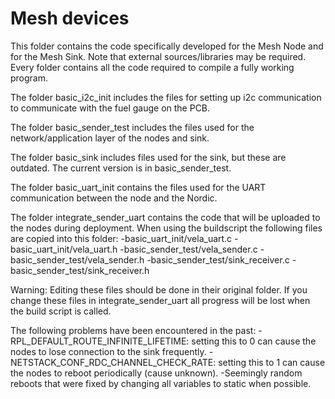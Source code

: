 Mesh devices
========================

This folder contains the code specifically developed for the Mesh Node and for the Mesh Sink. Note that external sources/libraries may be required. Every folder contains all the code required to compile a fully working program. 

The folder basic_i2c_init includes the files for setting up i2c communication to communicate with the fuel gauge on the PCB.

The folder basic_sender_test includes the files used for the network/application layer of the nodes and sink.

The folder basic_sink includes files used for the sink, but these are outdated. The current version is in basic_sender_test.

The folder basic_uart_init contains the files used for the UART communication between the node and the Nordic.

The folder integrate_sender_uart contains the code that will be uploaded to the nodes during deployment. When using the buildscript the following files are copied into this folder:
-basic_uart_init/vela_uart.c 
-basic_uart_init/vela_uart.h 
-basic_sender_test/vela_sender.c 
-basic_sender_test/vela_sender.h 
-basic_sender_test/sink_receiver.c
-basic_sender_test/sink_receiver.h

Warning: Editing these files should be done in their original folder. If you change these files in integrate_sender_uart all progress will be lost when the build script is called. 

The following problems have been encountered in the past:
-RPL_DEFAULT_ROUTE_INFINITE_LIFETIME: setting this to 0 can cause the nodes to lose connection to the sink frequently.
-NETSTACK_CONF_RDC_CHANNEL_CHECK_RATE: setting this to 1 can cause the nodes to reboot periodically (cause unknown).
-Seemingly random reboots that were fixed by changing all variables to static when possible.